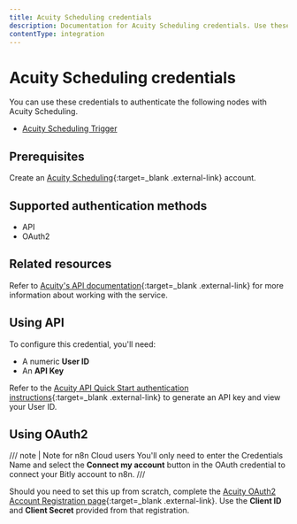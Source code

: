 ```yaml
---
title: Acuity Scheduling credentials
description: Documentation for Acuity Scheduling credentials. Use these credentials to authenticate Acuity Scheduling in n8n, a workflow automation platform.
contentType: integration
---
```


# Acuity Scheduling credentials

You can use these credentials to authenticate the following nodes with Acuity Scheduling.

- [Acuity Scheduling Trigger](/integrations/builtin/trigger-nodes/n8n-nodes-base.acuityschedulingtrigger/)

## Prerequisites

Create an [Acuity Scheduling](https://acuityscheduling.com/){:target=_blank .external-link} account.

## Supported authentication methods

- API 
- OAuth2

## Related resources

Refer to [Acuity's API documentation](https://developers.acuityscheduling.com/reference/quick-start){:target=_blank .external-link} for more information about working with the service.

## Using API

To configure this credential, you'll need:

- A numeric **User ID**
- An **API Key**

Refer to the [Acuity API Quick Start authentication instructions](https://developers.acuityscheduling.com/reference/quick-start#authentication){:target=_blank .external-link} to generate an API key and view your User ID.

## Using OAuth2

/// note | Note for n8n Cloud users
You'll only need to enter the Credentials Name and select the **Connect my account** button in the OAuth credential to connect your Bitly account to n8n.
///

Should you need to set this up from scratch, complete the [Acuity OAuth2 Account Registration page](https://acuityscheduling.com/oauth2/register){:target=_blank .external-link}. Use the **Client ID** and **Client Secret** provided from that registration.
